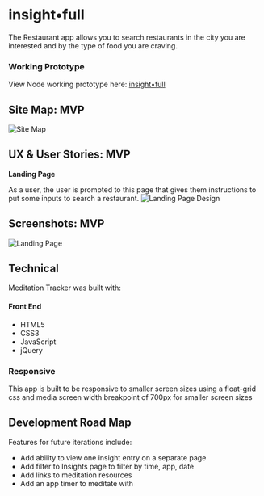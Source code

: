 # insight•full

The Restaurant app allows you to search restaurants in the city you are interested and by the type of food you are craving.

### Working Prototype

View Node working prototype here: [insight•full](https://rampageftw.github.io/RestaurantApiProject) 



## Site Map: MVP 

![Site Map](/screenshots/main-site.png)


## UX & User Stories: MVP

**Landing Page** 

As a user, the user is prompted to this page that gives them instructions to put some inputs to search a restaurant.
![Landing Page Design](/screenshots/wireframes/landing.png)


## Screenshots: MVP

![Landing Page](/screenshots/landing-page.png)

## Technical

Meditation Tracker was built with: 

#### Front End

* HTML5
* CSS3
* JavaScript 
* jQuery 


### Responsive
This app is built to be responsive to smaller screen sizes using a float-grid css and media screen width breakpoint of 700px for smaller screen sizes



## Development Road Map
Features for future iterations include: 
- Add ability to view one insight entry on a separate page
- Add filter to Insights page to filter by time, app, date
- Add links to meditation resources
- Add an app timer to meditate with

